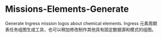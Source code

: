 # Missions-Elements-Generate
Generate Ingress mission logos about chemical elements.
Ingress 元素周期表任务组图生成工具，也可以稍加修改制作其他具有固定数据源和模式的组图。